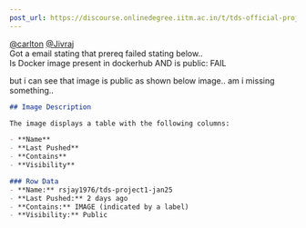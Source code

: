 ```yaml
---
post_url: https://discourse.onlinedegree.iitm.ac.in/t/tds-official-project1-discrepencies/171141/199
---
```

[@carlton](/u/carlton) [@Jivraj](/u/jivraj)  
Got a email stating that prereq failed stating below..  
Is Docker image present in dockerhub AND is public: FAIL

but i can see that image is public as shown below image.. am i missing something..

```markdown
## Image Description

The image displays a table with the following columns: 

- **Name**
- **Last Pushed**
- **Contains**
- **Visibility**

### Row Data
- **Name:** rsjay1976/tds-project1-jan25
- **Last Pushed:** 2 days ago
- **Contains:** IMAGE (indicated by a label)
- **Visibility:** Public
```